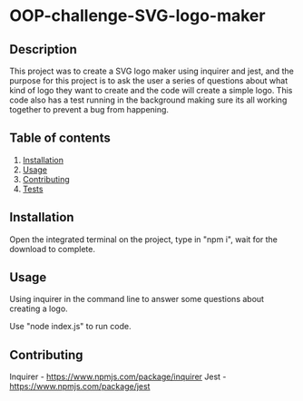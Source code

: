 # OOP-challenge-SVG-logo-maker
 
## Description

 This project was to create a SVG logo maker using inquirer and jest, and the purpose for this project is to ask the user a series of questions about what kind of logo they want to create and the code will create a simple logo. This code also has a test running in the background making sure its all working together to prevent a bug from happening.

 ## Table of contents

1. [Installation](#installation)
2. [Usage](#usage)
3. [Contributing](#contributing)
4. [Tests](#tests)

## Installation

Open the integrated terminal on the project, type in "npm i", wait for the download to complete.

## Usage

Using inquirer in the command line to answer some questions about creating a logo.

Use "node index.js" to run code.

## Contributing

Inquirer - https://www.npmjs.com/package/inquirer
Jest - https://www.npmjs.com/package/jest

